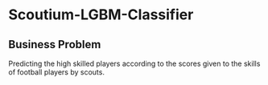 # Scoutium-LGBM-Classifier

## Business Problem
Predicting the high skilled players according to the scores given to the skills of football players by scouts.
